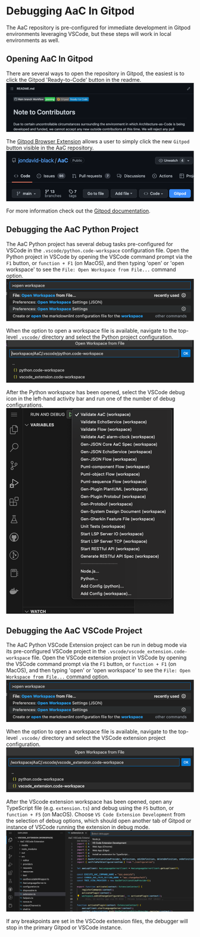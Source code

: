 # Debugging AaC In Gitpod

The AaC repository is pre-configured for immediate development in Gitpod environments leveraging VSCode, but these steps will work in local environments as well.

## Opening AaC In Gitpod

There are several ways to open the repository in Gitpod, the easiest is to click the Gitpod 'Ready-to-Code' button in the readme.
![Gitpod 'Ready-to-Code' button in the repository readme](../../images/debugging/gitpod_readme_button.png)

The [Gitpod Browser Extension](https://www.gitpod.io/docs/configure/user-settings/browser-extension) allows a user to simply click the new `Gitpod` button visible in the AaC repository.
![Gitpod browser extension button](../../images/debugging/gitpod_browser_button.png)

For more information check out the [Gitpod documentation](https://www.gitpod.io/docs/introduction/getting-started).

## Debugging the AaC Python Project

The AaC Python project has several debug tasks pre-configured for VSCode in the `.vscode/python.code-workspace` configuration file. Open the Python project in VSCode by opening the VSCode command prompt via the `F1` button, or `function + F1` (on MacOS), and then typing 'open' or 'open workspace' to see the `File: Open Workspace from File...`  command option.
![File: Open Workspace from File... option](../../images/debugging/command_workspace.png)

When the option to open a workspace file is available, navigate to the top-level `.vscode/` directory and select the Python project configuration.
![Open python project file](../../images/debugging/select_workspace_python.png)

After the Python workspace has been opened, select the VSCode debug icon in the left-hand activity bar and run one of the number of debug configurations.
![Run python debugging command](../../images/debugging/python_debugging.png)

## Debugging the AaC VSCode Project

The AaC Python VSCode Extension project can be run in debug mode via its pre-configured VSCode project in the `.vscode/vscode_extension.code-workspace` file. Open the VSCode extension project in VSCode by opening the VSCode command prompt via the `F1` button, or `function + F1` (on MacOS), and then typing 'open' or 'open workspace' to see the `File: Open Workspace from File...`  command option.
![File: Open Workspace from File... option](../../images/debugging/command_workspace.png)

When the option to open a workspace file is available, navigate to the top-level `.vscode/` directory and select the VSCode extension project configuration.
![Open vscode extension project file](../../images/debugging/select_workspace_extension.png)

After the VScode extension workspace has been opened, open any TypeScript file (e.g. `extension.ts`) and debug using the `F5` button, or `function + F5` (on MacOS). Choose `VS Code Extension Development` from the selection of debug options, which should open another tab of Gitpod or instance of VSCode running the extension in debug mode.
![Typescript debug environment](../../images/debugging/debug_extension.png)

If any breakpoints are set in the VSCode extension files, the debugger will stop in the primary Gitpod or VSCode instance.
